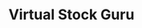 ---
layout: project
title: Virtual Stock Guru
description: >
  Virtual Stock Guru is a virtual stock trading game. This game pulls in the latest stock values of various companies listed on and NSE and NYSE and let users trade on them with Virtual Cash.

  It’s a good simulation platform to let users test on their stock market skills without actually investing real money.

  We had a public run of this game as a part of our College fest (Spandan) and got about 1.5 lakh hits.

  Currently we are working on gamifying it further to make it available for public use. It’s currently deployed at https://vstock.guru 

img: images/projects/cxth.png
tech: ruby, rails, js
link: https://vstock.guru
code_link: https://github.com/arkokoley/vstockguru
---